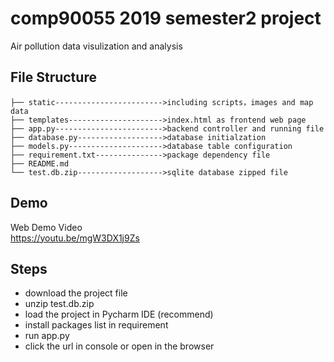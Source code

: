 # comp90055 2019 semester2 project
Air pollution data visulization and analysis

## File Structure

```
├── static------------------------>including scripts，images and map data
├── templates--------------------->index.html as frontend web page      
├── app.py------------------------>backend controller and running file           
├── database.py------------------->database initialzation
├── models.py--------------------->database table configuration       
├── requirement.txt--------------->package dependency file
├── README.md
└── test.db.zip------------------->sqlite database zipped file       
```
## Demo
Web Demo Video  
https://youtu.be/mgW3DX1j9Zs  

## Steps
- download the project file
- unzip test.db.zip
- load the project in Pycharm IDE (recommend)
- install packages list in requirement
- run app.py
- click the url in console or open in the browser
